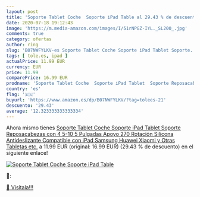 ```yaml
---
layout: post
title: 'Soporte Tablet Coche  Soporte iPad Table al 29.43 % de descuento'
date: 2020-07-18 19:12:43
image: 'https://m.media-amazon.com/images/I/51rNPGZ-IYL._SL200_.jpg'
comments: true
category: ofertas
author: ring
slug: 'B07NWFYLKV-es Soporte Tablet Coche Soporte iPad Tablet Soporte...'
tags: [ tole.es, ipad ]
actualPrice: 11.99 EUR
currency: EUR
price: 11.99
comparePrice: 16.99 EUR
prodname: 'Soporte Tablet Coche  Soporte iPad Tablet  Soporte Reposacabezas con 4 5-10 5 Pulgadas  Apoyo 270 Rotación  Silicona Antideslizante  Compatible con iPad Samsung Huawei Xiaomi y Otras Tabletas etc.'
country: 'es'
flag: '🇪🇸'
buyurl: 'https://www.amazon.es/dp/B07NWFYLKV/?tag=tolees-21'
descuento: '29.43'
average: '12.323333333333334'
---
```


Ahora mismo tienes [Soporte Tablet Coche  Soporte iPad Tablet  Soporte Reposacabezas con 4 5-10 5 Pulgadas  Apoyo 270 Rotación  Silicona Antideslizante  Compatible con iPad Samsung Huawei Xiaomi y Otras Tabletas etc.](https://www.amazon.es/dp/B07NWFYLKV/?tag=tolees-21) a 11.99 EUR (original: 16.99 EUR) (29.43 %  de descuento) en el siguiente enlace!

[![Soporte Tablet Coche  Soporte iPad Table](https://m.media-amazon.com/images/I/51rNPGZ-IYL._SL200_.jpg)](https://www.amazon.es/dp/B07NWFYLKV/?tag=tolees-21)

🔎:


[🛒 Visítala!!!](https://www.amazon.es/dp/B07NWFYLKV/?tag=tolees-21)

